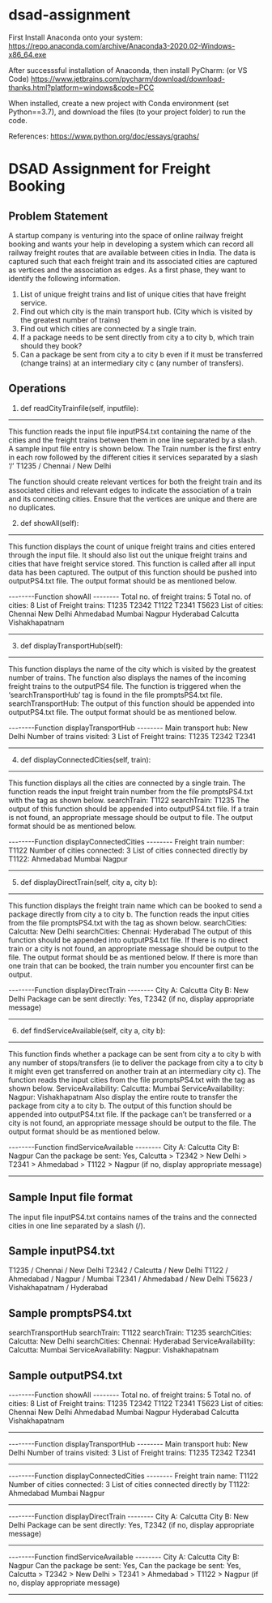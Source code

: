 # dsad-assignment
First Install Anaconda onto your system:
https://repo.anaconda.com/archive/Anaconda3-2020.02-Windows-x86_64.exe

After successsful installation of Anaconda, then install PyCharm: (or VS Code)
https://www.jetbrains.com/pycharm/download/download-thanks.html?platform=windows&code=PCC

When installed, create a new project with Conda environment (set Python==3.7), and download the files (to your project folder) to run the code. 

References: https://www.python.org/doc/essays/graphs/


DSAD Assignment for Freight Booking 
======================================

Problem Statement
------------------------------------------------------------
A startup company is venturing into the space of online railway freight booking and wants your help in developing a system which can record all railway freight routes that are available between cities in India. The data is captured such that each freight train and its associated cities are captured as vertices and the association as edges.
As a first phase, they want to identify the following information.
1. List of unique freight trains and list of unique cities that have freight service.
2. Find out which city is the main transport hub. (City which is visited by the greatest number of trains)
3. Find out which cities are connected by a single train.
4. If a package needs to be sent directly from city a to city b, which train should they book?
5. Can a package be sent from city a to city b even if it must be transferred (change trains) at an intermediary city c (any number of transfers).

Operations
------------------------------------------------------------
1. def readCityTrainfile(self, inputfile): 
------------------------------------------------------------
This function reads the input file inputPS4.txt containing the name of the cities and the freight trains between them in one line separated by a slash. A sample input file entry is shown below. The Train number is the first entry in each row followed by the different cities it services separated by a slash ‘/’
T1235 / Chennai / New Delhi

The function should create relevant vertices for both the freight train and its associated cities and relevant edges to indicate the association of a train and its connecting cities. Ensure that the vertices are unique and there are no duplicates.

2. def showAll(self): 
------------------------------------------------------------
This function displays the count of unique freight trains and cities entered through the input file. It should also list out the unique freight trains and cities that have freight service stored. This function is called after all input data has been captured. The output of this function should be pushed into outputPS4.txt file. The output format should be as mentioned below.

--------Function showAll --------
Total no. of freight trains: 5
Total no. of cities: 8
List of Freight trains:
T1235
T2342
T1122
T2341
T5623
List of cities:
Chennai
New Delhi
Ahmedabad
Mumbai
Nagpur
Hyderabad
Calcutta
Vishakhapatnam

---------------------------------------

3. def displayTransportHub(self): 
------------------------------------------------------------
This function displays the name of the city which is visited by the greatest number of trains. The function also displays the names of the incoming freight trains to the outputPS4 file. The function is triggered when the ‘searchTransportHub’ tag is found in the file promptsPS4.txt file.
searchTransportHub:
The output of this function should be appended into outputPS4.txt file. The output format should be as mentioned below.

--------Function displayTransportHub --------
Main transport hub: New Delhi
Number of trains visited: 3
List of Freight trains:
T1235
T2342
T2341

-----------------------------------------

4. def displayConnectedCities(self, train): 
------------------------------------------------------------
This function displays all the cities are connected by a single train. The function reads the input freight train number from the file promptsPS4.txt with the tag as shown below.
searchTrain: T1122
searchTrain: T1235
The output of this function should be appended into outputPS4.txt file. If a train is not found, an appropriate message should be output to file. The output format should be as mentioned below.

--------Function displayConnectedCities --------
Freight train number: T1122
Number of cities connected: 3
List of cities connected directly by T1122:
Ahmedabad
Mumbai
Nagpur

-----------------------------------------

5. def displayDirectTrain(self, city a, city b): 
------------------------------------------------------------
This function displays the freight train name which can be booked to send a package directly from city a to city b. The function reads the input cities from the file promptsPS4.txt with the tag as shown below.
searchCities: Calcutta: New Delhi
searchCities: Chennai: Hyderabad
The output of this function should be appended into outputPS4.txt file. If there is no direct train or a city is not found, an appropriate message should be output to the file. The output format should be as mentioned below. If there is more than one train that can be booked, the train number you encounter first can be output.

--------Function displayDirectTrain --------
City A: Calcutta
City B: New Delhi
Package can be sent directly: Yes, T2342 (if no, display appropriate message)

-----------------------------------------

6. def findServiceAvailable(self, city a, city b): 
------------------------------------------------------------
This function finds whether a package can be sent from city a to city b with any number of stops/transfers (ie to deliver the package from city a to city b it might even get transferred on another train at an intermediary city c). The function reads the input cities from the file promptsPS4.txt with the tag as shown below.
ServiceAvailability: Calcutta: Mumbai
ServiceAvailability: Nagpur: Vishakhapatnam
Also display the entire route to transfer the package from city a to city b. The output of this function should be appended into outputPS4.txt file. If the package can’t be transferred or a city is not found, an appropriate message should be output to the file. The output format should be as mentioned below.

--------Function findServiceAvailable --------
City A: Calcutta
City B: Nagpur
Can the package be sent: Yes, Calcutta > T2342 > New Delhi > T2341 > Ahmedabad > T1122 > Nagpur (if no, display appropriate message)

-----------------------------------------

Sample Input file format
------------------------------------------------------------
The input file inputPS4.txt contains names of the trains and the connected cities in one line separated by a slash (/).

Sample inputPS4.txt
------------------------------------------------------------
T1235 / Chennai / New Delhi
T2342 / Calcutta / New Delhi
T1122 / Ahmedabad / Nagpur / Mumbai
T2341 / Ahmedabad / New Delhi
T5623 / Vishakhapatnam / Hyderabad

Sample promptsPS4.txt
------------------------------------------------------------
searchTransportHub
searchTrain: T1122
searchTrain: T1235
searchCities: Calcutta: New Delhi
searchCities: Chennai: Hyderabad
ServiceAvailability: Calcutta: Mumbai
ServiceAvailability: Nagpur: Vishakhapatnam

Sample outputPS4.txt
------------------------------------------------------------

--------Function showAll --------
Total no. of freight trains: 5
Total no. of cities: 8
List of Freight trains:
T1235
T2342
T1122
T2341
T5623
List of cities:
Chennai
New Delhi
Ahmedabad
Mumbai
Nagpur
Hyderabad
Calcutta
Vishakhapatnam

---------------------------------------
--------Function displayTransportHub --------
Main transport hub: New Delhi
Number of trains visited: 3
List of Freight trains:
T1235
T2342
T2341

-----------------------------------------
--------Function displayConnectedCities --------
Freight train name: T1122
Number of cities connected: 3
List of cities connected directly by T1122:
Ahmedabad
Mumbai
Nagpur

-----------------------------------------
--------Function displayDirectTrain --------
City A: Calcutta
City B: New Delhi
Package can be sent directly: Yes, T2342 (if no, display appropriate message)

-----------------------------------------
--------Function findServiceAvailable --------
City A: Calcutta
City B: Nagpur
Can the package be sent: Yes, Can the package be sent: Yes, Calcutta > T2342 > New Delhi > T2341 > Ahmedabad > T1122 > Nagpur (if no, display appropriate message)

-----------------------------------------
